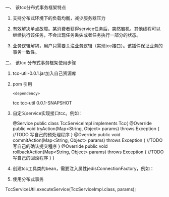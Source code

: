 
一、	该tcc分布式事务框架特点

1.	支持分布式环境下的负载均衡，减少服务器压力

2.	有效解决单点故障。某消费者获得service任务后，突然宕机。其他线程可以继续执行该任务，不会出现任务丢失或者任务执行一部分的状态。


3.	业务逻辑解耦，用户只需要关注业务逻辑（实现tcc接口）。该插件保证业务的事务一致性。





二、	该tcc 分布式事务框架使用步骤

1.	tcc-util-0.0.1.jar加入自己资源库


2.	pom 引用

    	<dependency>
	   <groupId>tcc</groupId>
	   <artifactId>tcc-util</artifactId>
	   <version>0.0.1-SNAPSHOT</version>
	  </dependency>
   
   
   
   
   
3.	自定义service实现接口tcc。例如：

    @Service
    public class TccServiceImpl implements Tcc{
        @Override
      public void tryAction(Map<String, Object> params) throws Exception {
          //TODO 写自己的预处理程序
      }
      @Override
      public void commitAction(Map<String, Object> params) throws Exception {
       //TODO 写自己的确认提交程序
      }
      @Override
     public void rollbackAction(Map<String, Object> params) throws Exception {
      //TODO 写自己的回滚程序
     }
     }
4. 	创建tcc工具类的bean，需要注入属性jedisConnectionFactory，例如：
  <bean id="jedisPoolConfig" class="redis.clients.jedis.JedisPoolConfig"> 
        <property name="maxIdle" value="50" /> 
        <property name="maxTotal" value="10" /> 
        <property name="blockWhenExhausted" value="true" /> 
        <property name="maxWaitMillis" value="1000" /> 
        <property name="testOnBorrow" value="true" />  
    </bean> 
    <bean id="jedisConnectionFactory" class="org.springframework.data.redis.connection.jedis.JedisConnectionFactory"> 
        <property name="hostName" value="master" /> 
        <property name="port" value="6379"/> 
        <property name="poolConfig" ref="jedisPoolConfig" /> 
        <property name="usePool" value="true"/> 
        <property name="password" value="123456"/>
    </bean>
   <bean class="spring.tcc.service.TccServiceUtil">
   	<property name="jedisConnectionFactory" ref="jedisConnectionFactory"></property>
   </bean>
   
   
   
   
   
   
   5.	使用分布式事务
   
   TccServiceUtil.executeService(TccServiceImpl.class, params);
   
